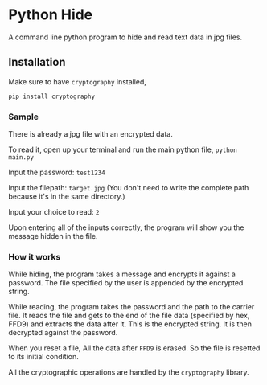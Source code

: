# Python Hide

A command line python program to hide and read text data in jpg files.

## Installation

Make sure to have `cryptography` installed,

```
pip install cryptography
```

### Sample

There is already a jpg file with an encrypted data.

To read it, open up your terminal and run the main python file,  `python main.py`

Input the password: `test1234`

Input the filepath: `target.jpg` (You don't need to write the complete path because it's in the same directory.)

Input your choice to read: `2`

Upon entering all of the inputs correctly, the program will show you the message hidden in the file.

### How it works

While hiding, the program takes a message and encrypts it against a password. The file specified by the user is appended by the encrypted string.

While reading, the program takes the password and the path to the carrier file. It reads the file and gets to the end of the file data (specified by hex, FFD9) and extracts the data after it. This is the encrypted string. It is then decrypted against the password.

When you reset a file, All the data after `FFD9` is erased. So the file is resetted to its initial condition.

All the cryptographic operations are handled by the `cryptography` library.
